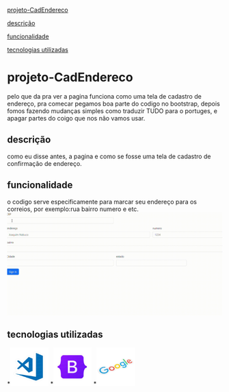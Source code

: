 
[projeto-CadEndereco](#projeto-cadendereco)

[descrição](#--descri%C3%A7%C3%A3o)

[funcionalidade](#funcionalidade)

[tecnologias utilizadas](#tecnologias-utilizadas)

# projeto-CadEndereco
 pelo que da pra ver a pagina funciona como uma tela de cadastro de endereço, pra comecar pegamos boa parte do codigo no bootstrap, depois fomos fazendo mudanças simples como traduzir TUDO para o portuges, e apagar partes do coigo que nos não vamos usar.

 ##  descrição
 como eu disse antes, a pagina e como se fosse uma tela de cadastro de confirmação de endereço.
 ## funcionalidade
o codigo serve especificamente para marcar seu endereço para os correios, por exemplo:rua bairro  numero e etc.
 ![gif](gif/20230920-1533-46.7249721.gif)
## tecnologias utilizadas
*<img src="img/6f5c1808-2ac6-411b-8f21-4fe0762e66da-removebg-preview.png" width="90px">
*<img src="img2/d7813419-4c70-44df-a4d6-b651bbaded86-removebg-preview.png" width="90px">
*<img src="img3/f5cac8bc-832c-438d-b879-7bfbfb4dc0b7-removebg-preview.png" width="90px">